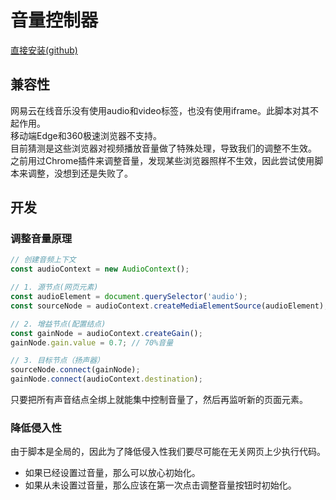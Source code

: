 # 音量控制器

<a href="https://github.com/OldSaltFish/userscript/raw/refs/heads/main/packages/volume-controller/output.user.js" target="_blank">直接安装(github)</a>

## 兼容性

网易云在线音乐没有使用audio和video标签，也没有使用iframe。此脚本对其不起作用。\
移动端Edge和360极速浏览器不支持。\
目前猜测是这些浏览器对视频播放音量做了特殊处理，导致我们的调整不生效。\
之前用过Chrome插件来调整音量，发现某些浏览器照样不生效，因此尝试使用脚本来调整，没想到还是失败了。

## 开发

### 调整音量原理

```js
// 创建音频上下文
const audioContext = new AudioContext();

// 1. 源节点(网页元素)
const audioElement = document.querySelector('audio');
const sourceNode = audioContext.createMediaElementSource(audioElement);

// 2. 增益节点(配置结点)
const gainNode = audioContext.createGain();
gainNode.gain.value = 0.7; // 70%音量

// 3. 目标节点（扬声器）
sourceNode.connect(gainNode);
gainNode.connect(audioContext.destination);
```

只要把所有声音结点全绑上就能集中控制音量了，然后再监听新的页面元素。

### 降低侵入性

由于脚本是全局的，因此为了降低侵入性我们要尽可能在无关网页上少执行代码。

- 如果已经设置过音量，那么可以放心初始化。
- 如果从未设置过音量，那么应该在第一次点击调整音量按钮时初始化。